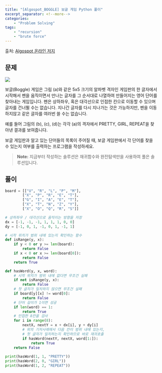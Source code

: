 ```yaml
---
title: "[Algospot_BOGGLE] 보글 게임 Python 풀이"
excerpt_separator: <!--more-->
categories: 
    - "Problem Solving"
tags: 
    - "recursion"
    - "brute force"
---
```




출처: [Algospot 온라인 저지](https://algospot.com/judge/problem/read/BOGGLE)

## 문제

![](http://algospot.com/media/judge-attachments/09ee7a6e752f07b0d99b82a010938ab4/boggle.png)

보글(Boggle) 게임은 그림 (a)와 같은 5x5 크기의 알파벳 격자인 게임판의 한 글자에서 시작해서 펜을 움직이면서 만나는 글자를 그 순서대로 나열하여 만들어지는 영어 단어를 찾아내는 게임입니다. 펜은 상하좌우, 혹은 대각선으로 인접한 칸으로 이동할 수 있으며 글자를 건너뛸 수는 없습니다. 지나간 글자를 다시 지나가는 것은 가능하지만, 펜을 이동하지않고 같은 글자를 여러번 쓸 수는 없습니다.

예를 들어 그림의 (b), (c), (d)는 각각 (a)의 격자에서 PRETTY, GIRL, REPEAT을 찾아낸 결과를 보여줍니다.

보글 게임판과 알고 있는 단어들의 목록이 주어질 때, 보글 게임판에서 각 단어를 찾을 수 있는지 여부를 출력하는 프로그램을 작성하세요.

> **Note:** 지금부터 작성하는 솔루션은 재귀함수와 완전탐색만을 사용하여 풀은 솔루션입니다.

## 풀이
```python
board = [["U", "R", "L", "P", "M"], 
        ["X", "P", "R", "E", "T"], 
        ["G", "I", "A", "E", "T"], 
        ["X", "T", "N", "Z", "Y"], 
        ["X", "O", "Q", "R", "S"]]

# 상하좌우 / 대각선으로 움직이는 방향을 저장
dx = [-1, -1, -1, 1, 1, 1, 0, 0]
dy = [-1, 0, 1, -1, 0, 1, -1, 1]

# 시작 위치가 범위 내에 있는지 확인하는 함수
def isRange(y, x):
    if y < 0 or y >= len(board):
        return False
    if x < 0 or x >= len(board[0]):
        return False
    return True

def hasWord(y, x, word):
    # 시작 위치가 범위 내에 없다면 무조건 실패
    if not isRange(y, x):
        return False
    # 첫 글자가 일치하지 않으면 무조건 실패
    if board[y][x] != word[0]:
        return False
    # 단어 길이가 1이면 성공
    if len(word) == 1:
        return True
    # 인접한 8칸을 검사
    for i in range(8):
        nextX, nextY = x + dx[i], y + dy[i]
        # 위의 기저사례에서 다음 칸이 범위 내에 있는지, 
        # 첫 글자가 일치하는지 확인하므로 바로 재귀호출
        if hasWord(nextY, nextX, word[1:]):
            return True
    return False
    
print(hasWord(1, 1, "PRETTY"))
print(hasWord(2, 0, "GIRL"))
print(hasWord(1, 2, "REPEAT"))
```